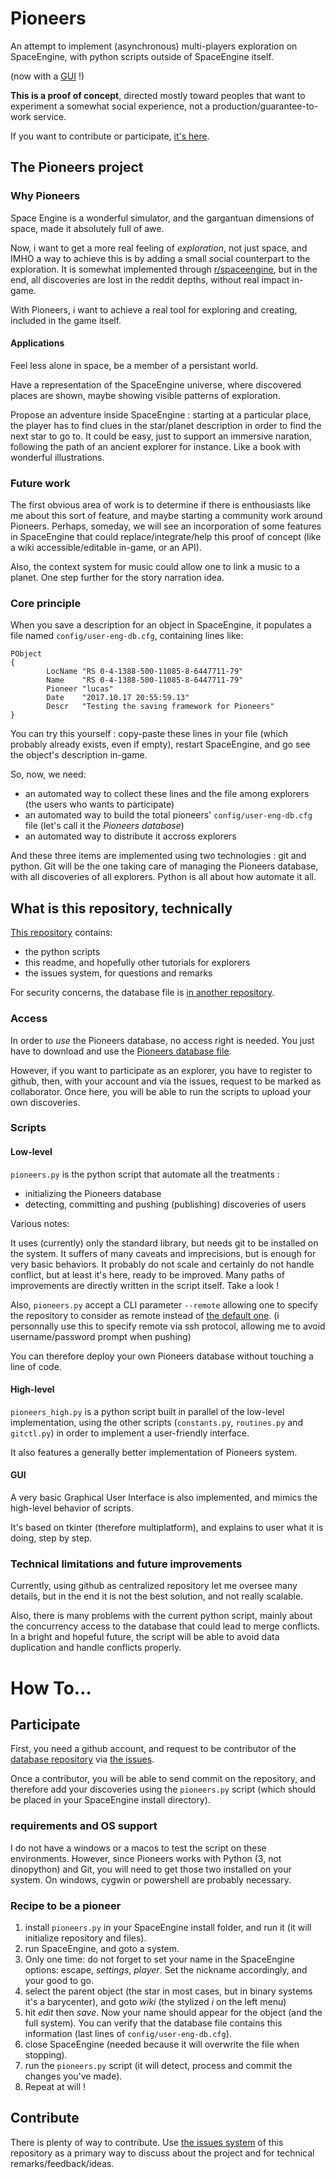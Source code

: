 # Pioneers
An attempt to implement (asynchronous) multi-players exploration on SpaceEngine,
with python scripts outside of SpaceEngine itself.

(now with a [GUI](https://github.com/Aluriak/se-pioneers#gui) !)

**This is a proof of concept**, directed mostly toward peoples that want to experiment
a somewhat social experience, not a production/guarantee-to-work service.

If you want to contribute or participate, [it's here](https://github.com/Aluriak/se-pioneers#how-to).


## The Pioneers project

### Why Pioneers
Space Engine is a wonderful simulator, and the gargantuan dimensions of space,
made it absolutely full of awe.

Now, i want to get a more real feeling of *exploration*, not just space,
and IMHO a way to achieve this is by adding a small social counterpart
to the exploration.
It is somewhat implemented through [r/spaceengine](https://www.reddit.com/r/spaceengine/),
but in the end, all discoveries are lost in the reddit depths, without real impact in-game.

With Pioneers, i want to achieve a real tool for exploring and creating, included in the game itself.


#### Applications
Feel less alone in space, be a member of a persistant world.

Have a representation of the SpaceEngine universe, where discovered places are shown, maybe showing visible patterns of exploration.

Propose an adventure inside SpaceEngine : starting at a particular place, the player has to find clues in the star/planet description
in order to find the next star to go to.
It could be easy, just to support an immersive naration, following the path of an ancient explorer for instance.
Like a book with wonderful illustrations.


### Future work
The first obvious area of work is to determine if there is enthousiasts like me about this sort of feature,
and maybe starting a community work around Pioneers. Perhaps, someday, we will see an incorporation of some features
in SpaceEngine that could replace/integrate/help this proof of concept (like a wiki accessible/editable in-game, or an API).

Also, the context system for music could allow one to link a music to a planet. One step further for the story narration idea.


### Core principle
When you save a description for an object in SpaceEngine, it populates a file named `config/user-eng-db.cfg`,
containing lines like:

    PObject
    {
            LocName "RS 0-4-1388-500-11085-8-6447711-79"
            Name    "RS 0-4-1388-500-11085-8-6447711-79"
            Pioneer "lucas"
            Date    "2017.10.17 20:55:59.13"
            Descr   "Testing the saving framework for Pioneers"
    }

You can try this yourself : copy-paste these lines in your file (which probably already exists, even if empty),
restart SpaceEngine, and go see the object's description in-game.

So, now, we need:
- an automated way to collect these lines and the file among explorers (the users who wants to participate)
- an automated way to build the total pioneers' `config/user-eng-db.cfg` file (let's call it the *Pioneers database*)
- an automated way to distribute it accross explorers

And these three items are implemented using two technologies : git and python.
Git will be the one taking care of managing the Pioneers database,
with all discoveries of all explorers.
Python is all about how automate it all.


## What is this repository, technically
[This repository](https://github.com/aluriak/se-pioneers) contains:

- the python scripts
- this readme, and hopefully other tutorials for explorers
- the issues system, for questions and remarks

For security concerns, the database file is [in another repository](https://github.com/aluriak/se-pioneers-db).


### Access
In order to *use* the Pioneers database, no access right is needed. You just have to download
and use the [Pioneers database file](https://github.com/aluriak/se-pioneers-db).

However, if you want to participate as an explorer,
you have to register to github, then, with your account
and via the issues, request to be marked as collaborator.
Once here, you will be able to run the scripts to upload your own discoveries.


### Scripts
#### Low-level
`pioneers.py` is the python script that automate all the treatments :
- initializing the Pioneers database
- detecting, committing and pushing (publishing) discoveries of users

Various notes:

It uses (currently) only the standard library, but needs git to be installed on the system.
It suffers of many caveats and imprecisions, but is enough for very basic behaviors.
It probably do not scale and certainly do not handle conflict, but at least it's here,
ready to be improved.
Many paths of improvements are directly written in the script itself. Take a look !

Also, `pioneers.py` accept a CLI parameter `--remote` allowing one to specify
the repository to consider as remote instead of [the default one](https://github.com/aluriak/se-pioneers-db).
(i personnally use this to specify remote via ssh protocol, allowing me to avoid username/password prompt when pushing)

You can therefore deploy your own Pioneers database without touching a line of code.

#### High-level
`pioneers_high.py` is a python script built in parallel of the low-level implementation,
using the other scripts (`constants.py`, `routines.py` and `gitctl.py`)
in order to implement a user-friendly interface.

It also features a generally better implementation of Pioneers system.

#### GUI
A very basic Graphical User Interface is also implemented,
and mimics the high-level behavior of scripts.

It's based on tkinter (therefore multiplatform),
and explains to user what it is doing, step by step.


### Technical limitations and future improvements
Currently, using github as centralized repository let me oversee many details,
but in the end it is not the best solution, and not really scalable.

Also, there is many problems with the current python script, mainly about
the concurrency access to the database that could lead to merge conflicts.
In a bright and hopeful future, the script will be able to avoid data duplication
and handle conflicts properly.


# How To…

## Participate
First, you need a github account, and request to be contributor of the [database repository](https://github.com/aluriak/se-pioneers-db) via [the issues](https://github.com/Aluriak/se-pioneers-db/issues).

Once a contributor, you will be able to send commit on the repository,
and therefore add your discoveries using the `pioneers.py` script (which should be placed in your SpaceEngine install directory).

### requirements and OS support
I do not have a windows or a macos to test the script on these environments.
However, since Pioneers works with Python (3, not dinopython) and Git,
you will need to get those two installed on your system.
On windows, cygwin or powershell are probably necessary.

### Recipe to be a pioneer

1. install `pioneers.py` in your SpaceEngine install folder, and run it (it will initialize repository and files).
2. run SpaceEngine, and goto a system.
3. Only one time: do not forget to set your name in the SpaceEngine options: escape, *settings*, *player*. Set the nickname accordingly, and your good to go.
4. select the parent object (the star in most cases, but in binary systems it's a barycenter), and goto *wiki* (the stylized *i* on the left menu)
5. hit *edit* then *save*. Now your name should appear for the object (and the full system). You can verify that the database file contains this information (last lines of `config/user-eng-db.cfg`).
6. close SpaceEngine (needed because it will overwrite the file when stopping).
7. run the `pioneers.py` script (it will detect, process and commit the changes you've made).
8. Repeat at will !

## Contribute
There is plenty of way to contribute. Use [the issues system](https://github.com/aluriak/se-pioneers/issues) of this repository as a primary way to discuss about the project
and for technical remarks/feedback/ideas.
